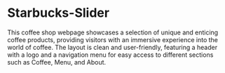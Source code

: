 # Starbucks-Slider

This coffee shop webpage showcases a selection of unique and enticing coffee products, providing visitors with an immersive experience into the world of coffee. The layout is clean and user-friendly, featuring a header with a logo and a navigation menu for easy access to different sections such as Coffee, Menu, and About.
